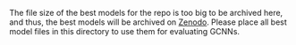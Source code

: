 The file size of the best models for the repo is too big to be archived here, and thus, the best models will be archived on [Zenodo](https://zenodo.org/). Please place all best model files in this directory to use them for evaluating GCNNs.